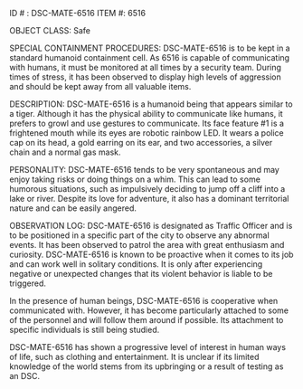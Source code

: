 ID # : DSC-MATE-6516
ITEM #: 6516

OBJECT CLASS: Safe

SPECIAL CONTAINMENT PROCEDURES:
DSC-MATE-6516 is to be kept in a standard humanoid containment cell. As 6516 is capable of communicating with humans, it must be monitored at all times by a security team. During times of stress, it has been observed to display high levels of aggression and should be kept away from all valuable items.

DESCRIPTION:
DSC-MATE-6516 is a humanoid being that appears similar to a tiger. Although it has the physical ability to communicate like humans, it prefers to growl and use gestures to communicate. Its face feature #1 is a frightened mouth while its eyes are robotic rainbow LED. It wears a police cap on its head, a gold earring on its ear, and two accessories, a silver chain and a normal gas mask.

PERSONALITY:
DSC-MATE-6516 tends to be very spontaneous and may enjoy taking risks or doing things on a whim. This can lead to some humorous situations, such as impulsively deciding to jump off a cliff into a lake or river. Despite its love for adventure, it also has a dominant territorial nature and can be easily angered.

OBSERVATION LOG:
DSC-MATE-6516 is designated as Traffic Officer and is to be positioned in a specific part of the city to observe any abnormal events. It has been observed to patrol the area with great enthusiasm and curiosity. DSC-MATE-6516 is known to be proactive when it comes to its job and can work well in solitary conditions. It is only after experiencing negative or unexpected changes that its violent behavior is liable to be triggered. 

In the presence of human beings, DSC-MATE-6516 is cooperative when communicated with. However, it has become particularly attached to some of the personnel and will follow them around if possible. Its attachment to specific individuals is still being studied.

DSC-MATE-6516 has shown a progressive level of interest in human ways of life, such as clothing and entertainment. It is unclear if its limited knowledge of the world stems from its upbringing or a result of testing as an DSC.